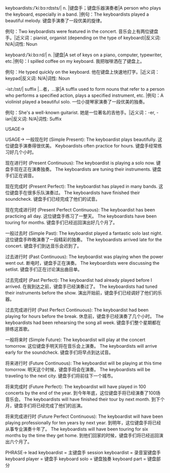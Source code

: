 keyboardists:/ˈkiːbɔːrdɪsts/| n. |键盘手；键盘乐器演奏者|A person who plays the keyboard, especially in a band. |例句：The keyboardists played a beautiful melody. 键盘手演奏了一段优美的旋律。

例句：Two keyboardists were featured in the concert.  音乐会上有两位键盘手。|近义词：pianist, organist (depending on the type of keyboard)|反义词: N/A|词性: Noun


keyboard:/ˈkiːbɔːrd/| n. |键盘|A set of keys on a piano, computer, typewriter, etc.|例句：I spilled coffee on my keyboard. 我把咖啡洒在了键盘上。

例句：He typed quickly on the keyboard. 他在键盘上快速地打字。|近义词：keypad|反义词: N/A|词性: Noun


-ist:/ɪst/| suffix |...者，...家|A suffix used to form nouns that refer to a person who performs a specified action, plays a specified instrument, etc. |例句：A violinist played a beautiful solo.  一位小提琴家演奏了一段优美的独奏。

例句：She's a well-known guitarist. 她是一位著名的吉他手。|近义词：-er, -ian|反义词: N/A|词性: Suffix



USAGE->

USAGE->
一般现在时 (Simple Present):
The keyboardist plays beautifully.  这位键盘手演奏得很优美。
Keyboardists often practice for hours. 键盘手经常练习好几个小时。

现在进行时 (Present Continuous):
The keyboardist is playing a solo now. 键盘手现在正在演奏独奏。
The keyboardists are tuning their instruments. 键盘手们正在调音。

现在完成时 (Present Perfect):
The keyboardist has played in many bands. 这位键盘手在很多乐队演奏过。
The keyboardists have finished their soundcheck. 键盘手们已经完成了他们的试音。

现在完成进行时 (Present Perfect Continuous):
The keyboardist has been practicing all day. 这位键盘手练习了一整天。
The keyboardists have been touring for months. 键盘手们已经巡回演出好几个月了。

一般过去时 (Simple Past):
The keyboardist played a fantastic solo last night. 这位键盘手昨晚演奏了一段精彩的独奏。
The keyboardists arrived late for the concert.  键盘手们到达音乐会迟到了。

过去进行时 (Past Continuous):
The keyboardist was playing when the power went out.  断电时，键盘手正在演奏。
The keyboardists were discussing the setlist. 键盘手们正在讨论演出曲目单。

过去完成时 (Past Perfect):
The keyboardist had already played before I arrived. 在我到达之前，键盘手已经演奏过了。
The keyboardists had tuned their instruments before the show. 演出开始前，键盘手们已经调好了他们的乐器。

过去完成进行时 (Past Perfect Continuous):
The keyboardist had been playing for hours before the break.  休息前，键盘手已经演奏了几个小时。
The keyboardists had been rehearsing the song all week. 键盘手们整个星期都在排练这首歌。

一般将来时 (Simple Future):
The keyboardist will play at the concert tomorrow. 这位键盘手明天将在音乐会上演奏。
The keyboardists will arrive early for the soundcheck. 键盘手们将早点到达试音。

将来进行时 (Future Continuous):
The keyboardist will be playing at this time tomorrow. 明天这个时候，键盘手将会在演奏。
The keyboardists will be traveling to the next city. 键盘手们将前往下一个城市。

将来完成时 (Future Perfect):
The keyboardist will have played in 100 concerts by the end of the year. 到今年年底，这位键盘手将已经演奏了100场音乐会。
The keyboardists will have finished their tour by next month. 到下个月，键盘手们将已经完成了他们的巡演。

将来完成进行时 (Future Perfect Continuous):
The keyboardist will have been playing professionally for ten years by next year. 到明年，这位键盘手将已经从事专业演奏十年了。
The keyboardists will have been touring for six months by the time they get home.  到他们回家的时候，键盘手们将已经巡回演出六个月了。


PHRASE->
lead keyboardist = 主键盘手
session keyboardist = 录音室键盘手
keyboard player = 键盘手
keyboard solo = 键盘独奏
keyboard part = 键盘部分

